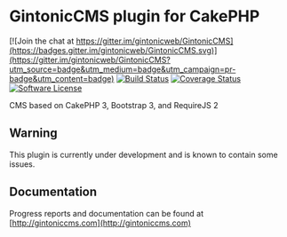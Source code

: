 # GintonicCMS plugin for CakePHP

[![Join the chat at https://gitter.im/gintonicweb/GintonicCMS](https://badges.gitter.im/gintonicweb/GintonicCMS.svg)](https://gitter.im/gintonicweb/GintonicCMS?utm_source=badge&utm_medium=badge&utm_campaign=pr-badge&utm_content=badge)
[![Build Status](https://travis-ci.org/gintonicweb/GintonicCMS.svg)](https://travis-ci.org/gintonicweb/GintonicCMS)
[![Coverage Status](https://coveralls.io/repos/gintonicweb/GintonicCMS/badge.svg?branch=master)](https://coveralls.io/r/gintonicweb/GintonicCMS?branch=master)
[![Software License](https://img.shields.io/github/license/mashape/apistatus.svg)](LICENSE.txt)

CMS based on CakePHP 3, Bootstrap 3, and RequireJS 2

## Warning

This plugin is currently under development and is known to contain some issues.

## Documentation

Progress reports and documentation can be found at [http://gintoniccms.com](http://gintoniccms.com)
